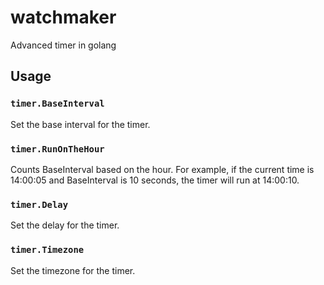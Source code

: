 # watchmaker
Advanced timer in golang

## Usage
### `timer.BaseInterval`
Set the base interval for the timer. 

### `timer.RunOnTheHour`
Counts BaseInterval based on the hour. For example, if the current time is 14:00:05 and BaseInterval is 10 seconds, the timer will run at 14:00:10.

### `timer.Delay`
Set the delay for the timer.

### `timer.Timezone`
Set the timezone for the timer.